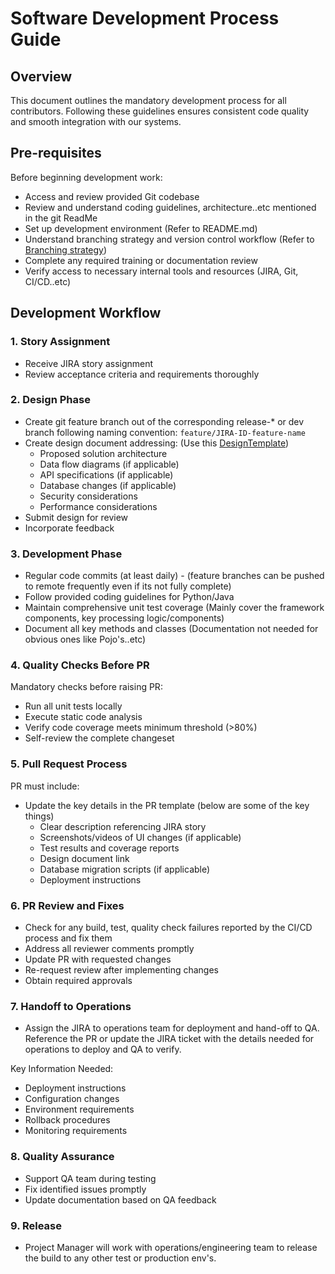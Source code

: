 # Software Development Process Guide

## Overview

This document outlines the mandatory development process for all contributors. Following these
guidelines ensures consistent code quality and smooth integration with our systems.

## Pre-requisites

Before beginning development work:

- Access and review provided Git codebase
- Review and understand coding guidelines, architecture..etc mentioned in the git ReadMe
- Set up development environment (Refer to README.md)
- Understand branching strategy and version control workflow (Refer to [Branching strategy](branching-strategy.md))
- Complete any required training or documentation review
- Verify access to necessary internal tools and resources (JIRA, Git, CI/CD..etc)

## Development Workflow

### 1. Story Assignment

- Receive JIRA story assignment
- Review acceptance criteria and requirements thoroughly

### 2. Design Phase

- Create git feature branch out of the corresponding release-* or dev branch following naming
  convention: `feature/JIRA-ID-feature-name`
- Create design document addressing: (Use this [DesignTemplate](design/design-template.md))
    - Proposed solution architecture
    - Data flow diagrams (if applicable)
    - API specifications (if applicable)
    - Database changes (if applicable)
    - Security considerations
    - Performance considerations
- Submit design for review
- Incorporate feedback

### 3. Development Phase

- Regular code commits (at least daily) - (feature branches can be pushed to remote frequently even
  if its not fully complete)
- Follow provided coding guidelines for Python/Java
- Maintain comprehensive unit test coverage (Mainly cover the framework components, key processing
  logic/components)
- Document all key methods and classes (Documentation not needed for obvious ones like Pojo's..etc)

### 4. Quality Checks Before PR

Mandatory checks before raising PR:

- Run all unit tests locally
- Execute static code analysis
- Verify code coverage meets minimum threshold (>80%)
- Self-review the complete changeset

### 5. Pull Request Process

PR must include:

- Update the key details in the PR template (below are some of the key things)
    - Clear description referencing JIRA story
    - Screenshots/videos of UI changes (if applicable)
    - Test results and coverage reports
    - Design document link
    - Database migration scripts (if applicable)
    - Deployment instructions

### 6. PR Review and Fixes

- Check for any build, test, quality check failures reported by the CI/CD process and fix them
- Address all reviewer comments promptly
- Update PR with requested changes
- Re-request review after implementing changes
- Obtain required approvals

### 7. Handoff to Operations

- Assign the JIRA to operations team for deployment and hand-off to QA. Reference the PR or update
  the JIRA ticket with the details needed for operations to deploy and QA to verify.

Key Information Needed:

- Deployment instructions
- Configuration changes
- Environment requirements
- Rollback procedures
- Monitoring requirements

### 8. Quality Assurance

- Support QA team during testing
- Fix identified issues promptly
- Update documentation based on QA feedback

### 9. Release

- Project Manager will work with operations/engineering team to release the build to any other test
  or production env's. 